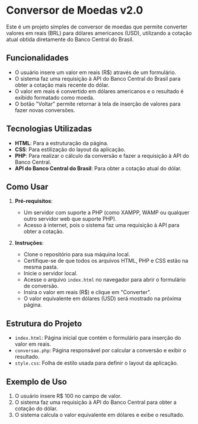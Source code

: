 # Conversor de Moedas v2.0

Este é um projeto simples de conversor de moedas que permite converter valores em reais (BRL) para dólares americanos (USD), utilizando a cotação atual obtida diretamente do Banco Central do Brasil.

## Funcionalidades

- O usuário insere um valor em reais (R$) através de um formulário.
- O sistema faz uma requisição à API do Banco Central do Brasil para obter a cotação mais recente do dólar.
- O valor em reais é convertido em dólares americanos e o resultado é exibido formatado como moeda.
- O botão "Voltar" permite retornar à tela de inserção de valores para fazer novas conversões.

## Tecnologias Utilizadas

- **HTML**: Para a estruturação da página.
- **CSS**: Para estilização do layout da aplicação.
- **PHP**: Para realizar o cálculo da conversão e fazer a requisição à API do Banco Central.
- **API do Banco Central do Brasil**: Para obter a cotação atual do dólar.

## Como Usar

1. **Pré-requisitos**:
   - Um servidor com suporte a PHP (como XAMPP, WAMP ou qualquer outro servidor web que suporte PHP).
   - Acesso à internet, pois o sistema faz uma requisição à API para obter a cotação.

2. **Instruções**:
   - Clone o repositório para sua máquina local.
   - Certifique-se de que todos os arquivos HTML, PHP e CSS estão na mesma pasta.
   - Inicie o servidor local.
   - Acesse o arquivo `index.html` no navegador para abrir o formulário de conversão.
   - Insira o valor em reais (R$) e clique em "Converter".
   - O valor equivalente em dólares (USD) será mostrado na próxima página.

## Estrutura do Projeto

- `index.html`: Página inicial que contém o formulário para inserção do valor em reais.
- `conversao.php`: Página responsável por calcular a conversão e exibir o resultado.
- `style.css`: Folha de estilo usada para definir o layout da aplicação.

## Exemplo de Uso

1. O usuário insere R$ 100 no campo de valor.
2. O sistema faz uma requisição à API do Banco Central para obter a cotação do dólar.
3. O sistema calcula o valor equivalente em dólares e exibe o resultado.

